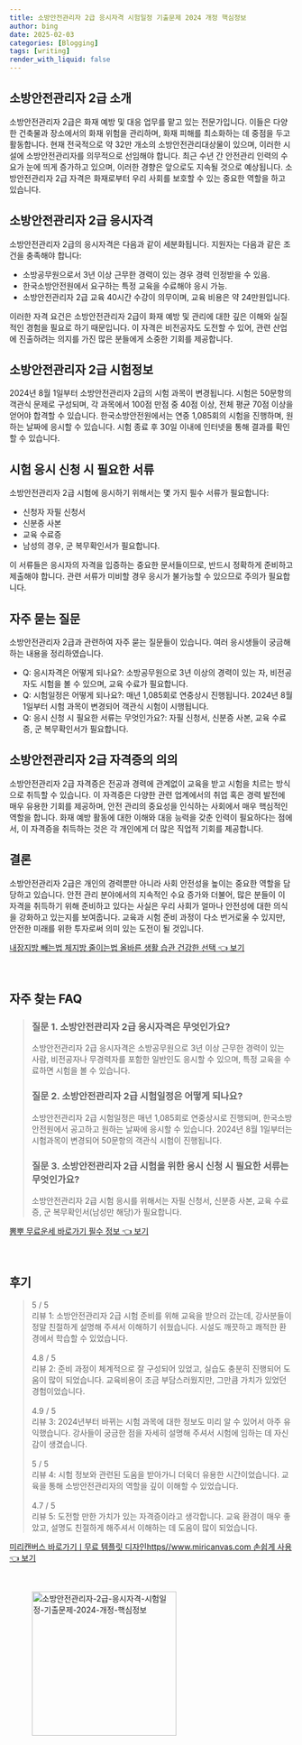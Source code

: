 ```yaml
---
title: 소방안전관리자 2급 응시자격 시험일정 기출문제 2024 개정 핵심정보
author: bing
date: 2025-02-03
categories: [Blogging]
tags: [writing]
render_with_liquid: false
---
```



<h2 id='소방안전관리자_소개'>소방안전관리자 2급 소개</h2>

<p>소방안전관리자 2급은 화재 예방 및 대응 업무를 맡고 있는 전문가입니다. 이들은 다양한 건축물과 장소에서의 화재 위험을 관리하며, 화재 피해를 최소화하는 데 중점을 두고 활동합니다. 현재 전국적으로 약 32만 개소의 소방안전관리대상물이 있으며, 이러한 시설에 소방안전관리자를 의무적으로 선임해야 합니다. 최근 수년 간 안전관리 인력의 수요가 눈에 띄게 증가하고 있으며, 이러한 경향은 앞으로도 지속될 것으로 예상됩니다. 소방안전관리자 2급 자격은 화재로부터 우리 사회를 보호할 수 있는 중요한 역할을 하고 있습니다.</p>

<h2 id='응시자격'>소방안전관리자 2급 응시자격</h2>

<p>소방안전관리자 2급의 응시자격은 다음과 같이 세분화됩니다. 지원자는 다음과 같은 조건을 충족해야 합니다:</p>

<ul>
    <li>소방공무원으로서 3년 이상 근무한 경력이 있는 경우 경력 인정받을 수 있음.</li>
    <li>한국소방안전원에서 요구하는 특정 교육을 수료해야 응시 가능.</li>
    <li>소방안전관리자 2급 교육 40시간 수강이 의무이며, 교육 비용은 약 24만원입니다.</li>
</ul>

<p>이러한 자격 요건은 소방안전관리자 2급이 화재 예방 및 관리에 대한 깊은 이해와 실질적인 경험을 필요로 하기 때문입니다. 이 자격은 비전공자도 도전할 수 있어, 관련 산업에 진출하려는 의지를 가진 많은 분들에게 소중한 기회를 제공합니다.</p>

<h2 id='시험정보'>소방안전관리자 2급 시험정보</h2>

<p>2024년 8월 1일부터 소방안전관리자 2급의 시험 과목이 변경됩니다. 시험은 50문항의 객관식 문제로 구성되며, 각 과목에서 100점 만점 중 40점 이상, 전체 평균 70점 이상을 얻어야 합격할 수 있습니다. 한국소방안전원에서는 연중 1,085회의 시험을 진행하며, 원하는 날짜에 응시할 수 있습니다. 시험 종료 후 30일 이내에 인터넷을 통해 결과를 확인할 수 있습니다.</p>

<h2 id='응시신청서류'>시험 응시 신청 시 필요한 서류</h2>

<p>소방안전관리자 2급 시험에 응시하기 위해서는 몇 가지 필수 서류가 필요합니다:</p>

<ul>
    <li>신청자 자필 신청서</li>
    <li>신분증 사본</li>
    <li>교육 수료증</li>
    <li>남성의 경우, 군 복무확인서가 필요합니다.</li>
</ul>

<p>이 서류들은 응시자의 자격을 입증하는 중요한 문서들이므로, 반드시 정확하게 준비하고 제출해야 합니다. 관련 서류가 미비할 경우 응시가 불가능할 수 있으므로 주의가 필요합니다.</p>

<h2 id='자주_묻는_질문'>자주 묻는 질문</h2>

<p>소방안전관리자 2급과 관련하여 자주 묻는 질문들이 있습니다. 여러 응시생들이 궁금해하는 내용을 정리하였습니다.</p>

<ul>
    <li>Q: 응시자격은 어떻게 되나요?: 소방공무원으로 3년 이상의 경력이 있는 자, 비전공자도 시험을 볼 수 있으며, 교육 수료가 필요합니다.</li>
    <li>Q: 시험일정은 어떻게 되나요?: 매년 1,085회로 연중상시 진행됩니다. 2024년 8월 1일부터 시험 과목이 변경되어 객관식 시험이 시행됩니다.</li>
    <li>Q: 응시 신청 시 필요한 서류는 무엇인가요?: 자필 신청서, 신분증 사본, 교육 수료증, 군 복무확인서가 필요합니다.</li>
</ul>

<h2 id='소방안전관리자_자격증_의의'>소방안전관리자 2급 자격증의 의의</h2>

<p>소방안전관리자 2급 자격증은 전공과 경력에 관계없이 교육을 받고 시험을 치르는 방식으로 취득할 수 있습니다. 이 자격증은 다양한 관련 업계에서의 취업 혹은 경력 발전에 매우 유용한 기회를 제공하며, 안전 관리의 중요성을 인식하는 사회에서 매우 핵심적인 역할을 합니다. 화재 예방 활동에 대한 이해와 대응 능력을 갖춘 인력이 필요하다는 점에서, 이 자격증을 취득하는 것은 각 개인에게 더 많은 직업적 기회를 제공합니다.</p>

<h2 id='결론'>결론</h2>

<p>소방안전관리자 2급은 개인의 경력뿐만 아니라 사회 안전성을 높이는 중요한 역할을 담당하고 있습니다. 안전 관리 분야에서의 지속적인 수요 증가와 더불어, 많은 분들이 이 자격을 취득하기 위해 준비하고 있다는 사실은 우리 사회가 얼마나 안전성에 대한 의식을 강화하고 있는지를 보여줍니다. 교육과 시험 준비 과정이 다소 번거로울 수 있지만, 안전한 미래를 위한 투자로써 의미 있는 도전이 될 것입니다.</p>


<p><a class="click-button" title="내장지방 빼는법 체지방 줄이는법 올바른 생활 습관 건강한 선택" href="https://24nara.github.io/posts/%EB%82%B4%EC%9E%A5%EC%A7%80%EB%B0%A9-%EB%B9%BC%EB%8A%94%EB%B2%95-%EC%B2%B4%EC%A7%80%EB%B0%A9-%EC%A4%84%EC%9D%B4%EB%8A%94%EB%B2%95-%EC%98%AC%EB%B0%94%EB%A5%B8-%EC%83%9D%ED%99%9C-%EC%8A%B5%EA%B4%80-%EA%B1%B4%EA%B0%95%ED%95%9C-%EC%84%A0%ED%83%9D/" rel="dofollow">내장지방 빼는법 체지방 줄이는법 올바른 생활 습관 건강한 선택 👈 보기</a></p><br>
<h2 id='자주_찾는_FAQ'>자주 찾는 FAQ</h2>
<div itemscope="" itemtype="https://schema.org/FAQPage"> 
<blockquote> 
<div itemscope="" itemprop="mainEntity" itemtype="https://schema.org/Question"> 
<h3 itemprop="name">질문 1. 소방안전관리자 2급 응시자격은 무엇인가요?</h3> 
<div itemscope="" itemprop="acceptedAnswer" itemtype="https://schema.org/Answer"> 
<span itemprop="text"> 
<p>소방안전관리자 2급 응시자격은 소방공무원으로 3년 이상 근무한 경력이 있는 사람, 비전공자나 무경력자를 포함한 일반인도 응시할 수 있으며, 특정 교육을 수료하면 시험을 볼 수 있습니다.</p> 
</span> 
</div> 
</div> 

<div itemscope="" itemprop="mainEntity" itemtype="https://schema.org/Question"> 
<h3 itemprop="name">질문 2. 소방안전관리자 2급 시험일정은 어떻게 되나요?</h3> 
<div itemscope="" itemprop="acceptedAnswer" itemtype="https://schema.org/Answer"> 
<span itemprop="text"> 
<p>소방안전관리자 2급 시험일정은 매년 1,085회로 연중상시로 진행되며, 한국소방안전원에서 공고하고 원하는 날짜에 응시할 수 있습니다. 2024년 8월 1일부터는 시험과목이 변경되어 50문항의 객관식 시험이 진행됩니다.</p> 
</span> 
</div> 
</div> 

<div itemscope="" itemprop="mainEntity" itemtype="https://schema.org/Question"> 
<h3 itemprop="name">질문 3. 소방안전관리자 2급 시험을 위한 응시 신청 시 필요한 서류는 무엇인가요?</h3> 
<div itemscope="" itemprop="acceptedAnswer" itemtype="https://schema.org/Answer"> 
<span itemprop="text"> 
<p>소방안전관리자 2급 시험 응시를 위해서는 자필 신청서, 신분증 사본, 교육 수료증, 군 복무확인서(남성만 해당)가 필요합니다.</p> 
</span> 
</div> 
</div> 
</blockquote> 
</div>
<p><a class="click-button" title="뽐뿌 무료운세 바로가기 필수 정보" href="https://24nara.github.io/posts/%EB%BD%90%EB%BF%8C-%EB%AC%B4%EB%A3%8C%EC%9A%B4%EC%84%B8-%EB%B0%94%EB%A1%9C%EA%B0%80%EA%B8%B0-%ED%95%84%EC%88%98-%EC%A0%95%EB%B3%B4/" rel="dofollow">뽐뿌 무료운세 바로가기 필수 정보 👈 보기</a></p><br>
<h2 id='후기'>후기</h2>
<div itemscope itemtype="https://schema.org/Product">
  <blockquote>
  <div itemprop="review" itemscope itemtype="https://schema.org/Review">
      <div itemprop="reviewRating" itemscope itemtype="https://schema.org/Rating"> <span itemprop="ratingValue">5</span> / <span itemprop="bestRating">5</span> </div>
      <span itemprop="reviewBody">리뷰 1: 소방안전관리자 2급 시험 준비를 위해 교육을 받으러 갔는데, 강사분들이 정말 친절하게 설명해 주셔서 이해하기 쉬웠습니다. 시설도 깨끗하고 쾌적한 환경에서 학습할 수 있었습니다.</span>
  </div>
  <br>
  <div itemprop="review" itemscope itemtype="https://schema.org/Review">
      <div itemprop="reviewRating" itemscope itemtype="https://schema.org/Rating"> <span itemprop="ratingValue">4.8</span> / <span itemprop="bestRating">5</span> </div>
      <span itemprop="reviewBody">리뷰 2: 준비 과정이 체계적으로 잘 구성되어 있었고, 실습도 충분히 진행되어 도움이 많이 되었습니다. 교육비용이 조금 부담스러웠지만, 그만큼 가치가 있었던 경험이었습니다.</span>
  </div>
  <br>
  <div itemprop="review" itemscope itemtype="https://schema.org/Review">
      <div itemprop="reviewRating" itemscope itemtype="https://schema.org/Rating"> <span itemprop="ratingValue">4.9</span> / <span itemprop="bestRating">5</span> </div>
      <span itemprop="reviewBody">리뷰 3: 2024년부터 바뀌는 시험 과목에 대한 정보도 미리 알 수 있어서 아주 유익했습니다. 강사들이 궁금한 점을 자세히 설명해 주셔서 시험에 임하는 데 자신감이 생겼습니다.</span>
  </div>
  <br>
  <div itemprop="review" itemscope itemtype="https://schema.org/Review">
      <div itemprop="reviewRating" itemscope itemtype="https://schema.org/Rating"> <span itemprop="ratingValue">5</span> / <span itemprop="bestRating">5</span> </div>
      <span itemprop="reviewBody">리뷰 4: 시험 정보와 관련된 도움을 받아가니 더욱더 유용한 시간이었습니다. 교육을 통해 소방안전관리자의 역할을 깊이 이해할 수 있었습니다.</span>
  </div>
  <br>
  <div itemprop="review" itemscope itemtype="https://schema.org/Review">
      <div itemprop="reviewRating" itemscope itemtype="https://schema.org/Rating"> <span itemprop="ratingValue">4.7</span> / <span itemprop="bestRating">5</span> </div>
      <span itemprop="reviewBody">리뷰 5: 도전할 만한 가치가 있는 자격증이라고 생각합니다. 교육 환경이 매우 좋았고, 설명도 친절하게 해주셔서 이해하는 데 도움이 많이 되었습니다.</span>
  </div>
  </blockquote>
</div>
<p><a class="click-button" title="미리캔버스 바로가기ㅣ무료 템플릿 디자인https//www.miricanvas.com 손쉽게 사용" href="https://24nara.github.io/posts/%EB%AF%B8%EB%A6%AC%EC%BA%94%EB%B2%84%EC%8A%A4-%EB%B0%94%EB%A1%9C%EA%B0%80%EA%B8%B0%E3%85%A3%EB%AC%B4%EB%A3%8C-%ED%85%9C%ED%94%8C%EB%A6%BF-%EB%94%94%EC%9E%90%EC%9D%B8httpswww.miricanvas.com-%EC%86%90%EC%89%BD%EA%B2%8C-%EC%82%AC%EC%9A%A9/" rel="dofollow">미리캔버스 바로가기ㅣ무료 템플릿 디자인https//www.miricanvas.com 손쉽게 사용 👈 보기</a></p><br>
<figure class="image"><img src="https://24nara.github.io/assets/img/thumbnail/소방안전관리자-2급-응시자격-시험일정-기출문제-2024-개정-핵심정보.webp" alt="소방안전관리자-2급-응시자격-시험일정-기출문제-2024-개정-핵심정보" width="256" height="256"></figure>